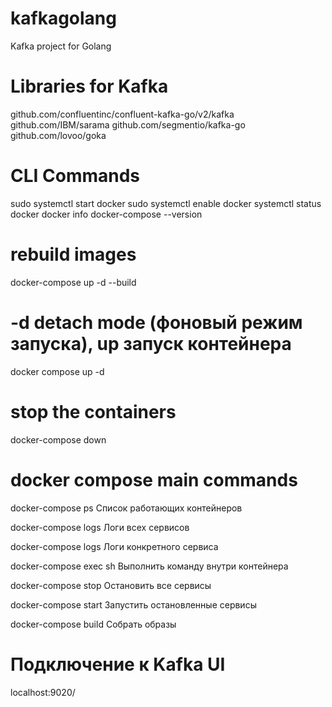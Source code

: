 # kafkagolang
Kafka project for Golang

# Libraries for Kafka
github.com/confluentinc/confluent-kafka-go/v2/kafka
github.com/IBM/sarama
github.com/segmentio/kafka-go
github.com/lovoo/goka

# CLI Commands

sudo systemctl start docker
sudo systemctl enable docker
systemctl status docker
docker info
docker-compose --version

# rebuild images
docker-compose up -d --build

# -d detach mode (фоновый режим запуска), up запуск контейнера
docker compose up -d 

# stop the containers
docker-compose down

# docker compose main commands
docker-compose ps
Список работающих контейнеров

docker-compose logs
Логи всех сервисов

docker-compose logs <service>
Логи конкретного сервиса

docker-compose exec <service> sh
Выполнить команду внутри контейнера

docker-compose stop
Остановить все сервисы

docker-compose start
Запустить остановленные сервисы

docker-compose build
Собрать образы

# Подключение к Kafka UI
localhost:9020/